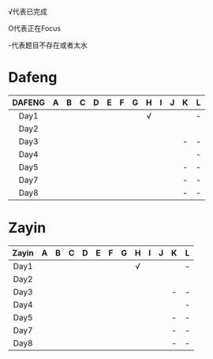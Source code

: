 
√代表已完成

O代表正在Focus

-代表题目不存在或者太水


# Dafeng

DAFENG| A | B | C | D | E | F | G | H | I | J | K | L
:----:|:-:|:-:|:-:|:-:|:-:|:-:|:-:|:-:|:-:|:-:|:-:|:-:
Day1  |   |   |   |   |   |   |   | √ |   |   |   | - 
Day2  |   |   |   |   |   |   |   |   |   |   |   |  
Day3  |   |   |   |   |   |   |   |   |   |   | - | -  
Day4  |   |   |   |   |   |   |   |   |   |   |   | - 
Day5  |   |   |   |   |   |   |   |   |   |   | - | -  
Day7  |   |   |   |   |   |   |   |   |   |   | - | - 
Day8  |   |   |   |   |   |   |   |   |   |   | - | - 


# Zayin

Zayin | A | B | C | D | E | F | G | H | I | J | K | L
:----:|:-:|:-:|:-:|:-:|:-:|:-:|:-:|:-:|:-:|:-:|:-:|:-:
Day1  |   |   |   |   |   |   |   | √ |   |   |   | - 
Day2  |   |   |   |   |   |   |   |   |   |   |   |  
Day3  |   |   |   |   |   |   |   |   |   |   | - | -  
Day4  |   |   |   |   |   |   |   |   |   |   |   | - 
Day5  |   |   |   |   |   |   |   |   |   |   | - | -  
Day7  |   |   |   |   |   |   |   |   |   |   | - | - 
Day8  |   |   |   |   |   |   |   |   |   |   | - | - 
